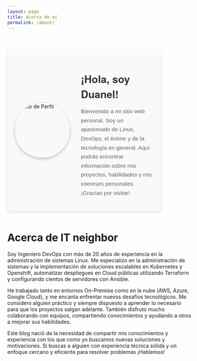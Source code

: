 ```yaml
---
layout: page
title: Acerca de mí
permalink: /about/
---
```


<div class="profile-container">
  <div class="profile-image">
    <img src="/assets/images/picofme.png" alt="Foto de Perfil" />
  </div>
  <div class="profile-description">
    <h1>¡Hola, soy Duanel!</h1>
    <p>Bienvenido a mi sitio web personal. Soy un apasionado de Linux, DevOps, el Anime y de la tecnología en general. Aquí podrás encontrar información sobre mis proyectos, habilidades y mis intereses personales. ¡Gracias por visitar!</p>
  </div>
</div>

<style>
  /* Contenedor principal alineado a la izquierda */
  .profile-container {
    display: flex;
    flex-direction: row;
    align-items: center;
    justify-content: flex-start;
    text-align: left;
    padding: 20px;
    background-color: #f9f9f9;
    width: 75%;
    margin: 50px auto 0 0;
    border-radius: 10px;
    box-shadow: 0 4px 8px rgba(0, 0, 0, 0.1);
  }

  /* Imagen de perfil */
  .profile-image {
    flex-shrink: 0;
    border-radius: 50%;
    overflow: hidden;
    width: 150px; /* Tamaño fijo que evita la deformación */
    height: 150px; /* Tamaño fijo que mantiene proporciones */
    margin-right: 30px;
    box-shadow: 0 4px 8px rgba(0, 0, 0, 0.2);
  }

  .profile-image img {
    width: 100%;
    height: 100%;
    object-fit: cover; /* Ajusta la imagen sin deformarla */
    border-radius: 50%; /* Mantiene la forma redondeada de la imagen */
  }

  /* Descripción de perfil */
  .profile-description {
    max-width: 600px;
  }

  .profile-description h1 {
    font-family: 'Helvetica Neue', Arial, sans-serif;
    font-size: 2em;
    color: #333;
    margin-bottom: 15px;
  }

  .profile-description p {
    font-family: 'Arial', sans-serif;
    font-size: 1.1em;
    color: #666;
    line-height: 1.6;
  }

  /* Responsividad para pantallas pequeñas */
  @media (max-width: 768px) {
    .profile-container {
      flex-direction: column; /* Cambia a columna para pantallas pequeñas */
      align-items: center; /* Centrar el contenido en pantallas pequeñas */
      text-align: center;
      width: 90%; /* Mayor ancho en pantallas pequeñas */
      margin: 30px auto;
    }

    .profile-image {
      margin-right: 0;
      margin-bottom: 20px; /* Espacio entre la imagen y el texto en pantallas pequeñas */
    }

    .profile-description {
      max-width: 100%;
    }
  }
</style>

<br>

# Acerca de IT neighbor

Soy Ingeniero DevOps con más de 20 años de experiencia en la administración de sistemas Linux. Me especializo en la administración de sistemas y la implementación de soluciones escalables en Kubernetes y Openshift, automatizar despliegues en Cloud públicas utilizando Terraform y configurando cientos de servidores con Ansible.

He trabajado tanto en entornos On-Premise como en la nube (AWS, Azure, Google Cloud), y me encanta enfrentar nuevos desafíos tecnológicos. Me considero alguien práctico y siempre dispuesto a aprender lo necesario para que los proyectos salgan adelante. También disfruto mucho colaborando con equipos, compartiendo conocimientos y ayudando a otros a mejorar sus habilidades.

Este blog nació de la necesidad de compartir mis conocimientos y experiencia con los que como yo buscamos nuevas soluciones y motivaciones. Si buscas a alguien con experiencia técnica sólida y un enfoque cercano y eficiente para resolver problemas ¡Hablemos!
